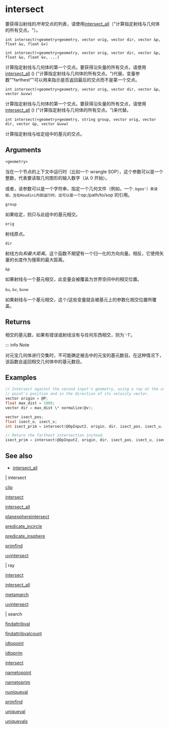 # intersect

要获得沿射线的*所有*交点的列表，请使用[intersect_all](intersect_all.html)（"计算指定射线与几何体的所有交点。"）。

`int intersect(<geometry>geometry, vector orig, vector dir, vector &p, float &u, float &v)`

`int intersect(<geometry>geometry, vector orig, vector dir, vector &p, float &u, float &v, ...)`

计算指定射线与几何体的第一个交点。要获得沿矢量的所有交点，请使用[intersect_all](intersect_all.html) () ("计算指定射线与几何体的所有交点。")代替。变量参数""farthest""可以用来指示是否返回最后的交点而不是第一个交点。

`int intersect(<geometry>geometry, vector orig, vector dir, vector &p, vector &uvw)`

计算指定射线与几何体的第一个交点。要获得沿矢量的所有交点，请使用[intersect_all](intersect_all.html) () ("计算指定射线与几何体的所有交点。")来代替。

`int intersect(<geometry>geometry, string group, vector orig, vector dir, vector &p, vector &uvw)`

计算指定射线与给定组中的基元的交点。

## Arguments

`<geometry>`

当在一个节点的上下文中运行时（比如一个 wrangle SOP），这个参数可以是一个整数，代表要读取几何图形的输入数字（从 0 开始）。

或者，该参数可以是一个字符串，指定一个几何文件（例如，一个`.bgeo'）来读取。当在Houdini内部运行时，这可以是一个`op:/path/to/sop`的引用。

`group`

如果给定，则只与此组中的基元相交。

`orig`

射线原点。

`dir`

射线方向*和最大距离*。这个函数不期望有一个归一化的方向向量。相反，它使用矢量的长度作为搜索的最大距离。

`&p`

如果射线与一个基元相交，此变量会被覆盖为世界空间中的相交位置。

`&u`, `&v`, `&uvw`

如果射线与一个基元相交，这个/这些变量就会被基元上的参数化相交位置所覆盖。

## Returns

相交的基元数，如果有错误或射线没有与任何东西相交，则为`-1'。

::: info Note

对元宝几何体进行交集时，不可能确定被击中的元宝的基元数目。在这种情况下，该函数会返回相交几何体中的基元数目。

## Examples



```c
// Intersect against the second input's geometry, using a ray at the current
// point's position and in the direction of its velocity vector.
vector origin = @P;
float max_dist = 1000;
vector dir = max_dist \* normalize(@v);

vector isect_pos;
float isect_u, isect_v;
int isect_prim = intersect(@OpInput2, origin, dir, isect_pos, isect_u, isect_v);

// Return the farthest intersection instead.
isect_prim = intersect(@OpInput2, origin, dir, isect_pos, isect_u, isect_v, "farthest", 1);

```

## See also

- [intersect_all](intersect_all.html)

|
intersect

[clip](clip.html)

[intersect](intersect.html)

[intersect_all](intersect_all.html)

[planesphereintersect](planesphereintersect.html)

[predicate_incircle](predicate_incircle.html)

[predicate_insphere](predicate_insphere.html)

[primfind](primfind.html)

[uvintersect](uvintersect.html)

|
ray

[intersect](intersect.html)

[intersect_all](intersect_all.html)

[metamarch](metamarch.html)

[uvintersect](uvintersect.html)

|
search

[findattribval](findattribval.html)

[findattribvalcount](findattribvalcount.html)

[idtopoint](idtopoint.html)

[idtoprim](idtoprim.html)

[intersect](intersect.html)

[nametopoint](nametopoint.html)

[nametoprim](nametoprim.html)

[nuniqueval](nuniqueval.html)

[primfind](primfind.html)

[uniqueval](uniqueval.html)

[uniquevals](uniquevals.html)
